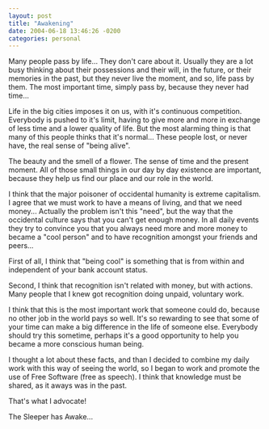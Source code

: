 ```yaml
---
layout: post
title: "Awakening"
date: 2004-06-18 13:46:26 -0200
categories: personal
---
```

Many people pass by life... They don't care about it. Usually they are a lot busy thinking about their possessions and their will, in the future, or their memories in the past, but they never live the moment, and so, life pass by them. The most important time, simply pass by, because they never had time...


Life in the big cities imposes it on us, with it's continuous competition. Everybody is pushed to it's limit, having to give more and more in exchange of less time and a lower quality of life. But the most alarming thing is that many of this people thinks that it's normal... These people lost, or never have, the real sense of "being alive".


The beauty and the smell of a flower. The sense of time and the present moment. All of those small things in our day by day existence are important, because they help us find our place and our role in the world.


I think that the major poisoner of occidental humanity is extreme capitalism. I agree that we must work to have a means of living, and that we need money... Actually the problem isn't this "need", but the way that the occidental culture says that you can't get enough money. In all daily events they try to convince you that you always need more and more money to became a "cool person" and to have recognition amongst your friends and peers...


First of all, I think that "being cool" is something that is from within and independent of your bank account status.


Second, I think that recognition isn't related with money, but with actions. Many people that I knew got recognition doing unpaid, voluntary work.


I think that this is the most important work that someone could do, because no other job in the world pays so well. It's so rewarding to see that some of your time can make a big difference in the life of someone else. Everybody should try this sometime, perhaps it's a good opportunity to help you became a more conscious human being.


I thought a lot about these facts, and than I decided to combine my daily work with this way of seeing the world, so I began to work and promote the use of Free Software (free as speech). I think that knowledge must be shared, as it aways was in the past.


That's what I advocate!


The Sleeper has Awake...
